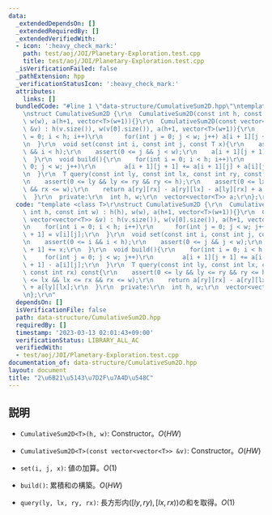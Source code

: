 ```yaml
---
data:
  _extendedDependsOn: []
  _extendedRequiredBy: []
  _extendedVerifiedWith:
  - icon: ':heavy_check_mark:'
    path: test/aoj/JOI/Planetary-Exploration.test.cpp
    title: test/aoj/JOI/Planetary-Exploration.test.cpp
  _isVerificationFailed: false
  _pathExtension: hpp
  _verificationStatusIcon: ':heavy_check_mark:'
  attributes:
    links: []
  bundledCode: "#line 1 \"data-structure/CumulativeSum2D.hpp\"\ntemplate <class T>\r\
    \nstruct CumulativeSum2D {\r\n  CumulativeSum2D(const int h, const int w) : h(h),\
    \ w(w), a(h+1, vector<T>(w+1)){}\r\n  CumulativeSum2D(const vector<vector<T>>\
    \ &v) : h(v.size()), w(v[0].size()), a(h+1, vector<T>(w+1)){\r\n    for(int i\
    \ = 0; i < h; i++)\r\n      for(int j = 0; j < w; j++) a[i + 1][j + 1] = v[i][j];\r\
    \n  }\r\n  void set(const int i, const int j, const T x){\r\n    assert(0 <= i\
    \ && i < h);\r\n    assert(0 <= j && j < w);\r\n    a[i + 1][j + 1] += x;\r\n\
    \  }\r\n  void build(){\r\n    for(int i = 0; i < h; i++)\r\n      for(int j =\
    \ 0; j < w; j++)\r\n        a[i + 1][j + 1] += a[i + 1][j] + a[i][j + 1] - a[i][j];\r\
    \n  }\r\n  T query(const int ly, const int lx, const int ry, const int rx) const{\r\
    \n    assert(0 <= ly && ly <= ry && ry <= h);\r\n    assert(0 <= lx && lx <= rx\
    \ && rx <= w);\r\n    return a[ry][rx] - a[ry][lx] - a[ly][rx] + a[ly][lx];\r\n\
    \  }\r\n  private:\r\n  int h, w;\r\n  vector<vector<T>> a;\r\n};\r\n"
  code: "template <class T>\r\nstruct CumulativeSum2D {\r\n  CumulativeSum2D(const\
    \ int h, const int w) : h(h), w(w), a(h+1, vector<T>(w+1)){}\r\n  CumulativeSum2D(const\
    \ vector<vector<T>> &v) : h(v.size()), w(v[0].size()), a(h+1, vector<T>(w+1)){\r\
    \n    for(int i = 0; i < h; i++)\r\n      for(int j = 0; j < w; j++) a[i + 1][j\
    \ + 1] = v[i][j];\r\n  }\r\n  void set(const int i, const int j, const T x){\r\
    \n    assert(0 <= i && i < h);\r\n    assert(0 <= j && j < w);\r\n    a[i + 1][j\
    \ + 1] += x;\r\n  }\r\n  void build(){\r\n    for(int i = 0; i < h; i++)\r\n \
    \     for(int j = 0; j < w; j++)\r\n        a[i + 1][j + 1] += a[i + 1][j] + a[i][j\
    \ + 1] - a[i][j];\r\n  }\r\n  T query(const int ly, const int lx, const int ry,\
    \ const int rx) const{\r\n    assert(0 <= ly && ly <= ry && ry <= h);\r\n    assert(0\
    \ <= lx && lx <= rx && rx <= w);\r\n    return a[ry][rx] - a[ry][lx] - a[ly][rx]\
    \ + a[ly][lx];\r\n  }\r\n  private:\r\n  int h, w;\r\n  vector<vector<T>> a;\r\
    \n};\r\n"
  dependsOn: []
  isVerificationFile: false
  path: data-structure/CumulativeSum2D.hpp
  requiredBy: []
  timestamp: '2023-03-13 02:01:43+09:00'
  verificationStatus: LIBRARY_ALL_AC
  verifiedWith:
  - test/aoj/JOI/Planetary-Exploration.test.cpp
documentation_of: data-structure/CumulativeSum2D.hpp
layout: document
title: "2\u6B21\u5143\u7D2F\u7A4D\u548C"
---
```


## 説明

- `CumulativeSum2D<T>(h, w)`: Constructor。$O(HW)$
- `CumulativeSum2D<T>(const vector<vector<T>> &v)`: Constructor。$O(HW)$

- `set(i, j, x)`: 値の加算。$O(1)$

- `build()`: 累積和の構築。$O(HW)$

- `query(ly, lx, ry, rx)`: 長方形内($[ly,ry),[lx,rx)$)の和を取得。$O(1)$
